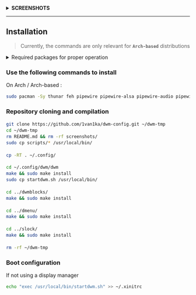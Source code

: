 
<details>
<summary><b>SCREENSHOTS</b></summary>

![img](./screenshots/screenshot.png)
![img](./screenshots/screenshot1.png)
![img](./screenshots/screenshot2.png)
![img](./screenshots/screenshot3.png)
![img](./screenshots/screenshot4.png)

</details>

---
## Installation

> Currently, the commands are only relevant for **`Arch-based`** distributions

<details>
<summary>Required packages for proper operation</summary>

For Arch/Arch-based systems:

- thunar
- feh
- alsa
- pipewire
- pipewire-alsa
- pipewire-audio
- pipewire-pulse
- wireplumber
- acpi
- dunst
- brightnessctl
- picom (optional)

</details>

### Use the following commands to install

On Arch / Arch-based : 
```bash
sudo pacman -Sy thunar feh pipewire pipewire-alsa pipewire-audio pipewire-pulse wireplumber acpi dunst brightnessctl fastfetch
```

### Repository cloning and compilation
```bash
git clone https://github.com/1van1ka/dwm-config.git ~/dwm-tmp
cd ~/dwm-tmp
rm README.md && rm -rf screenshots/
sudo cp scripts/* /usr/local/bin/

cp -RT . ~/.config/

cd ~/.config/dwm/dwm
make && sudo make install
sudo cp startdwm.sh /usr/local/bin/

cd ../dwmblocks/
make && sudo make install

cd ../dmenu/
make && sudo make install

cd ../slock/
make && sudo make install

rm -rf ~/dwm-tmp
```


### Boot configuration

If not using a display manager
```bash
echo "exec /usr/local/bin/startdwm.sh" >> ~/.xinitrc
```
